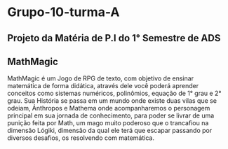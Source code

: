  <h1>Grupo-10-turma-A</h1>
    <h2>Projeto da Matéria de P.I do 1° Semestre de ADS</h2>
    <h2>MathMagic</h2>
    <p>MathMagic é um Jogo de RPG de texto, com objetivo de ensinar matemática de forma didática, através dele você
        poderá aprender conceitos como sistemas numéricos, polinômios, equação de 1° grau e 2° grau.
        Sua História se passa em um mundo onde existe duas vilas que se odeiam, Ánthropos e Mathema onde acompanharemos
        o personagem principal em sua jornada de conhecimento, para poder se livrar de uma punição feita por Math, um
        mago muito poderoso que o trancafiou na dimensão Lógiki, dimensão da qual ele terá que escapar passando por
        diversos desafios, os resolvendo com matemática.
    </p>

